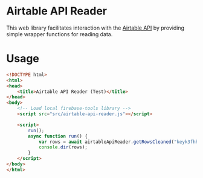 # Airtable API Reader

This web library facilitates interaction with the [Airtable API](https://airtable.com/api) by providing simple wrapper functions for reading data.

# Usage

```html
<!DOCTYPE html>
<html>
<head>
    <title>Airtable API Reader (Test)</title>
</head>
<body>
    <!-- Load local firebase-tools library -->
    <script src="src/airtable-api-reader.js"></script>

    <script>
        run();
        async function run() {
            var rows = await airtableApiReader.getRowsCleaned("keyk3fhh9TcJZy6Nk", "appgh7OfqZhb3PQDP", "Markets", "Grid%20view", 10);
            console.dir(rows);
        }
    </script>
</body>
</html>
```